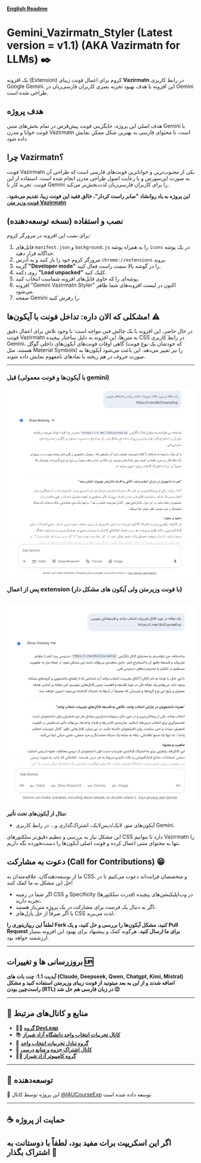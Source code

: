 **[English Readme](readme.EN.md)**


# Gemini_Vazirmatn_Styler (Latest version = v1.1) (AKA Vazirmatn for LLMs) ✒️

یک افزونه (Extension) کروم برای اعمال فونت زیبای **Vazirmatn** در رابط کاربری Google Gemini. این افزونه با هدف بهبود تجربه بصری کاربران فارسی‌زبان در Gemini طراحی شده است.

## هدف پروژه

هدف اصلی این پروژه، جایگزینی فونت پیش‌فرض در تمام بخش‌های متنی Gemini با فونت خوانا و مدرن Vazirmatn است، تا محتوای فارسی به بهترین شکل ممکن نمایش داده شود.

## چرا Vazirmatn؟

فونت Vazirmatn یکی از محبوب‌ترین و خواناترین فونت‌های فارسی است که طراحی آن به صورت اپن‌سورس و با رعایت اصول طراحی مدرن انجام شده است. استفاده از این فونت، تجربه کار با Gemini را برای کاربران فارسی‌زبان لذت‌بخش‌تر می‌کند.

**این پروژه به یاد روانشاد "صابر راست کردار"، خالق فقید این فونت زیبا، تقدیم می‌شود.**
**[فونت وزیر متن Vazirmatn](https://rastikerdar.github.io/vazirmatn/fa)**


## نصب و استفاده (نسخه توسعه‌دهنده)

برای نصب این افزونه در مرورگر کروم:

1.  فایل‌های `manifest.json` و `background.js` را به همراه پوشه `icons` در یک پوشه جداگانه قرار دهید.
2.  مرورگر کروم خود را باز کنید و به آدرس `chrome://extensions` بروید.
3.  گزینه **"Developer mode"** را در گوشه بالا سمت راست فعال کنید.
4.  روی دکمه **"Load unpacked"** کلیک کنید.
5.  پوشه‌ای را که حاوی فایل‌های افزونه شماست انتخاب کنید.
6.  افزونه "Gemini Vazirmatn Styler" اکنون در لیست افزونه‌های شما ظاهر می‌شود.
7.  صفحه Gemini را رفرش کنید.

## مشکلی که الان داره: تداخل فونت با آیکون‌ها! ⚠️

در حال حاضر، این افزونه با یک چالش فنی مواجه است:
با وجود تلاش برای اعمال دقیق فونت Vazirmatn به متن‌ها، این افزونه به دلیل ساختار پیچیده CSS در رابط کاربری Gemini، گاهی اوقات فونت‌های آیکون‌های داخلی گوگل (که خودشان یک نوع فونت هستند، مثل Material Symbols) را نیز تغییر می‌دهد. این باعث می‌شود آیکون‌ها به صورت حروف در هم ریخته یا نمادهای نامفهوم نمایش داده شوند.

---

### **قبل (با آیکون‌ها و فونت معمولی gemini)**

![تصویر قبل از اعمال صحیح استایل](before.png)

### **پس از اعمال extension (با فونت وزیرمتن ولی آیکون های مشکل دار)**

![تصویر پس از رفع مشکل آیکون‌ها](after.png)
---


**مثال از آیکون‌های تحت تأثیر:**

* آیکون‌های منو، لایک/دیس‌لایک، اشتراک‌گذاری و... در رابط کاربری Gemini.

این مشکل نیاز به بررسی و تنظیم دقیق‌تر سلکتورهای CSS دارد تا بتوانیم Vazirmatn را تنها به محتوای متنی اعمال کرده و فونت اصلی آیکون‌ها را دست‌نخورده نگه داریم.

## دعوت به مشارکت (Call for Contributions) 😁

ما از توسعه‌دهندگان، علاقه‌مندان به CSS، و متخصصان فرانت‌اند دعوت می‌کنیم تا در حل این مشکل به ما کمک کنند!

* اگر شما در زمینه CSS و Specificity (قدرت سلکتورها) در وب‌اپلیکیشن‌های پیچیده تجربه دارید،
* اگر به دنبال یک فرصت برای مشارکت در یک پروژه متن‌باز هستید،
* یا اگر صرفاً از حل پازل‌های CSS لذت می‌برید،

**لطفاً این ریپازیتوری را Fork کنید، مشکل آیکون‌ها را بررسی و حل کنید، و یک Pull Request برای ما ارسال کنید.**
هرگونه کمک و پیشنهاد برای بهبود این افزونه بسیار ارزشمند خواهد بود.

---
## **بروزرسانی ها و تغییرات** 🆙

**آپدیت 1.1: چت بات های (Claude, Deepseek, Qwen, Chatgpt, Kimi, Mistral) اضافه شدند و از این به بعد میتونید از فونت زیبای وزیرمتن استفاده کنید و مشکل راست‌چین بودن (RTL) در زبان فارسی هم حل شد 😉**

---

## 📢 منابع و کانال‌های مرتبط

- 🧑‍💻 **[گروه DevLeap](https://t.me/DevLeap)**
- 📚 **[کانال تجربیات انتخاب واحد دانشگاه آزاد شیراز](https://t.me/IAUCourseExp)**
- 👥 **[گروه تبادل تجربیات انتخاب واحد](https://t.me/IAUCourseExpGroup)**
- 📘 **[کانال اشتراک جزوه و منابع درسی](https://t.me/jozveiau)**
- 👨‍🏫 **[گروه کامپیوتر آزاد شیراز](https://t.me/computeriaushz)**

---


## 🤖 توسعه‌دهنده

📌 این پروژه توسط کانال [@IAUCourseExp](https://t.me/IAUCourseExp) توسعه داده شده است.

---

## ☕ حمایت از پروژه

اگر این اسکریپت برات مفید بود، لطفاً با دوستانت به اشتراک بگذار 💙
---
